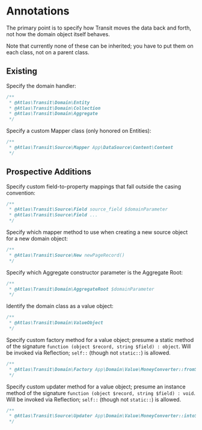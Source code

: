 # Annotations

The primary point is to specify how Transit moves the data back and forth, not
how the domain object itself behaves.

Note that currently none of these can be inherited; you have to put them on each
class, not on a parent class.

## Existing

Specify the domain handler:

```php
/**
 * @Atlas\Transit\Domain\Entity
 * @Atlas\Transit\Domain\Collection
 * @Atlas\Transit\Domain\Aggregate
 */
```

Specify a custom Mapper class (only honored on Entities):

```php
/**
 * @Atlas\Transit\Source\Mapper App\DataSource\Content\Content
 */
```

## Prospective Additions

Specify custom field-to-property mappings that fall outside the casing
convention:

```php
/**
 * @Atlas\Transit\Source\Field source_field $domainParameter
 * @Atlas\Transit\Source\Field ...
 */
```

Specify which mapper method to use when creating a new source object for a new
domain object:

```php
/**
 * @Atlas\Transit\Source\New newPageRecord()
 */
```

Specify which Aggregate constructor parameter is the Aggregate Root:

```php
/**
 * @Atlas\Transit\Domain\AggregateRoot $domainParameter
 */
```

Identify the domain class as a value object:

```php
/**
 * @Atlas\Transit\Domain\ValueObject
 */
```

Specify custom factory method for a value object; presume a static method of
the signature `function (object $record, string $field) : object`. Will be
invoked via Reflection; `self::` (though not `static::`) is allowed.


```php
/**
 * @Atlas\Transit\Domain\Factory App\Domain\Value\MoneyConverter::fromSource()
 */
```

Specify custom updater method for a value object; presume an instance method of
the signature `function (object $record, string $field) : void`. Will be
invoked via Reflection; `self::` (though not `static::`) is allowed.

```php
/**
 * @Atlas\Transit\Source\Updater App\Domain\Value\MoneyConverter::intoSource()
 */
```
